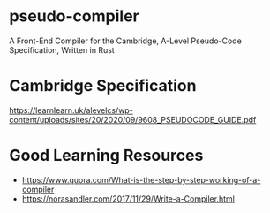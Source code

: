 # pseudo-compiler
A Front-End Compiler for the Cambridge, A-Level Pseudo-Code Specification, Written in Rust
# Cambridge Specification
https://learnlearn.uk/alevelcs/wp-content/uploads/sites/20/2020/09/9608_PSEUDOCODE_GUIDE.pdf
# Good Learning Resources
* https://www.quora.com/What-is-the-step-by-step-working-of-a-compiler
* https://norasandler.com/2017/11/29/Write-a-Compiler.html